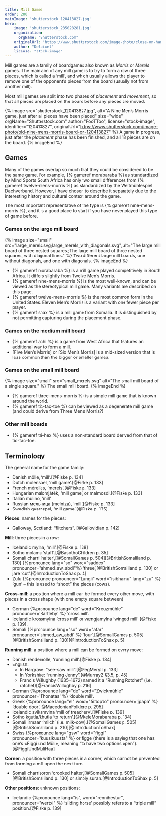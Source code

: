 ```yaml
---
title: Mill Games
order: 200
mainImage: 'shutterstock_120413827.jpg'
hero:
    image: 'shutterstock_235028281.jpg'
    organization:
      orgName: "Shutterstock.com" 
    originalUrl: "https://www.shutterstock.com/image-photo/close-on-hand-old-man-playing-235028281"
    author: "Delpixel"
    license: "stock-image"
---
```


<p class="lead">Mill games are a family of boardgames also known as <i>Morris</i> or
<i>Merels</i> games. The main aim of any mill game is to try to form a row of
three pieces, which is called a ‘mill’, and which usually allows the player to
remove one of the opponent’s pieces from the board (usually not from another
mill).</p>

<!-- excerpt -->

Most mill games are split into two phases of <i>placement</i> and
<i>movement</i>, so that all pieces are placed on the board before any pieces
are moved.

{% image 
    src="shutterstock_120413827.jpg",
    alt="A Nine Men’s Morris game, just after all pieces have been placed"
    size="wide"
    orgName="Shutterstock.com"
    author="FooTToo",
    license="stock-image",
    identifier="120413827",
    originalUrl="https://www.shutterstock.com/image-photo/old-nine-mens-morris-board-on-120413827" %}
A game in progress, just after the <i>placement</i> phase has been finished, and all 18 pieces are on the board.
{% imageEnd %}

## Games

Many of the games overlap so much that they could be considered to be the same
game. For example, {% gameref morabaraba %} as standardized by Mind Sports
South Africa has only two small differences from {% gameref twelve-mens-morris
%} as standardized by the <span class="noun" lang="de">Weltmühlespiel Dachverband</span>.
However, I have chosen to describe it separately due to the interesting history
and cultural context around the game.

The most important representative of the type is {% gameref nine-mens-morris %},
and it is a good place to start if you have never played this type of game
before.

### Games on the large mill board

{% image
    size="small"
    src="large_merels.svg;large_merels_with_diagonals.svg",
    alt="The large mill board of three nested squares.;The large mill board of three nested squares, with diagonal lines." %}
Two different large mill boards, one without diagonals, and one with diagonals.
{% imageEnd %}

* {% gameref morabaraba %} is a mill game played competitively in South Africa. It differs slightly from Twelve Men’s Morris.
* {% gameref nine-mens-morris %} is the most well-known, and can be viewed as the stereotypical mill game. Many variants are described on this page.
* {% gameref twelve-mens-morris %} is the most common form in the United States. Eleven Men’s Morris is a variant with one fewer piece per player.
* {% gameref shax %} is a mill game from Somalia. It is distinguished by not permitting capturing during the placement phase.

### Games on the medium mill board

* {% gameref achi %} is a game from West Africa that features an additional way to form a mill.
* [Five Men’s Morris] or [Six Men’s Morris] is a mid-sized version that is less common than the bigger or smaller games.

### Games on the small mill board

{% image size="small" src="small_merels.svg" alt="The small mill board of a single square." %}
The small mill board.
{% imageEnd %}

* {% gameref three-mens-morris %} is a simple mill game that is known around the world.
* {% gameref tic-tac-toe %} can be viewed as a degenerate mill game (and could derive from Three Men’s Morris?)

### Other mill boards

* {% gameref tri-hex %} uses a non-standard board derived from that of tic-tac-toe.

## Terminology

The general name for the game family:

* Danish <span lang="da">mölle</span>, ‘mill’.[@Fiske p. 134]
* Dutch <span lang="nl">molenspel</span>, ‘mill game’.[@Fiske p. 133]
* French <span lang="fr">mérelles</span>, ‘merels’.[@Fiske p. 133]
* Hungarian <span lang="hu">malomjáték</span>, ‘mill game’, or <span lang="hu">malmosdi</span>.[@Fiske p. 133]
* Italian <span lang="it">mulino</span>, ‘mill’
* Russian <span lang="ru">мельница</span> (<span lang="ru-Latn">melniza</span>), ‘mill’.[@Fiske p. 133]
* Swedish <span lang="sv">qvarnspel</span>, ‘mill game’.[@Fiske p. 135].

**Pieces**: names for the pieces:

* Galloway, Scotland: “flitchers”. [@Gallovidian p. 142]

**Mill**: three pieces in a row:

* Icelandic <span lang="is">mylna</span>, ‘mill’.[@Fiske p. 138]
* Sotho <span lang="st">molamu</span> ‘staff’.[@BasothoChildren p. 35]
* Somali <span lang="so">charri</span> ‘halter’,[@SomaliGames p.
  504][@BritishSomaliland p. 130] {%pronounce lang="so" word="saddex"
  pronouncer="ahmed_aw_abdi"%} ‘three’,[@BritishSomaliland p. 130] or <span
  lang="so">jare</span> ‘cut’.[@IntroductionToShax p. 4]
* Zulu {%pronounce pronouncer="Lungii" word="isibhamu" lang="zu" %} ‘gun’ – this
  is used to “shoot” the pieces (cows).

**Cross-mill**: a position where a mill can be formed every other move, with
pieces in a cross shape (with one empty square between):

* German {%pronounce lang="de" word="Kreuzmühle" pronouncer='Bartleby' %} ‘cross
  mill’.
* Icelandic <span lang="is">krossmylna</span> ‘cross mill’ or <span
  lang="is">vængjamylna</span> ‘winged mill’ [@Fiske p. 139].
* Somali {%pronounce lang="so" word="afar" pronouncer='ahmed_aw_abdi' %}
  ‘four’.[@SomaliGames p. 505][@BritishSomaliland p. 130][@IntroductionToShax p.
  5]

**Running mill**: a position where a mill can be formed on every move:

* Danish <span lang="da">rendemölle</span>, ‘running mill’.[@Fiske p. 134]
* English:
    * In Hargrave: “see-saw mill”.[@PegMeryll p. 133]
    * In Yorkshire: “running Jenny”.[@Murray2 §3.5, p. 45]
    * Francis Willughby (1635–1672) named it a “Running Rotchet” (i.e. ratchet)[@FrancisWillughby p. 216]
* German {%pronounce lang="de" word="Zwickmühle" pronouncer='Thonatas' %}
  ‘double mill’.
* Greek {%pronounce lang="el" word="δίπορτο" pronouncer='jpapa' %} ‘double
  door’.[@MacedonianFolklore p. 295]
* Icelandic <span lang="is">svikamylna</span> ‘mill of treachery’.[@Fiske p.
  139]
* Sotho <span lang="st">kgutla</span>/<span lang="st">khutla</span> ‘to
  return’.[@MkeleMorabaraba p. 134]
* Somali <span lang="so">irmaan</span> ‘milch’ (i.e. milk-cow).[@SomaliGames p.
  505][@BritishSomaliland p. 210][@IntroductionToShax]
* Swiss {%pronounce lang="gsw" word="figgi" pronouncer="kuusikuusta" %} or <span
  lang="gsw">figge</span> (there is a saying that one has one’s <span
  lang="gsw">«Figgi und Müli»</span>, meaning “to have two options
  open”).[@FiggiUndMuliHaa]

**Corner**: a position with three pieces in a corner, which cannot be prevented
from forming a mill upon the next turn:

* Somali <span lang="so">charrisoron</span> ‘crooked halter’,[@SomaliGames p.
  505][@BritishSomaliland p. 130] or simply <span
  lang="so">suran</span>.[@IntroductionToShax p. 5]

**Other positions**: unknown positions:

* Icelandic {%pronounce lang="is", word="rennihestur", pronouncer="wertxi" %}
  ‘sliding horse’ possibly refers to a “triple mill” position.[@Fiske p. 139]
